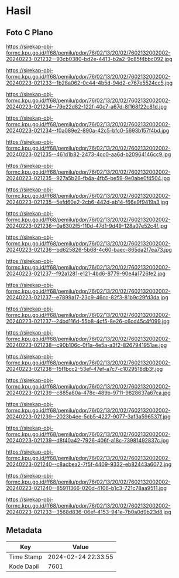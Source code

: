 # Hasil

## Foto C Plano

https://sirekap-obj-formc.kpu.go.id/ff68/pemilu/pdpr/76/02/13/20/02/7602132002002-20240223-021232--93cb0380-bd2e-4413-b2a2-9c85f4bbc092.jpg

https://sirekap-obj-formc.kpu.go.id/ff68/pemilu/pdpr/76/02/13/20/02/7602132002002-20240223-021233--1b28a062-0c44-4b5d-94d2-c767e5524cc5.jpg

https://sirekap-obj-formc.kpu.go.id/ff68/pemilu/pdpr/76/02/13/20/02/7602132002002-20240223-021234--79e22d82-122f-40c7-a67d-8f168f22c81d.jpg

https://sirekap-obj-formc.kpu.go.id/ff68/pemilu/pdpr/76/02/13/20/02/7602132002002-20240223-021234--f0a089e2-890a-42c5-bfc0-5693b157f4bd.jpg

https://sirekap-obj-formc.kpu.go.id/ff68/pemilu/pdpr/76/02/13/20/02/7602132002002-20240223-021235--461d1b82-2473-4cc0-aa6d-b20964146cc9.jpg

https://sirekap-obj-formc.kpu.go.id/ff68/pemilu/pdpr/76/02/13/20/02/7602132002002-20240223-021235--927a5b26-fb4a-4fb5-be59-9e0abe0f4504.jpg

https://sirekap-obj-formc.kpu.go.id/ff68/pemilu/pdpr/76/02/13/20/02/7602132002002-20240223-021235--5efd60e2-2cb6-442d-ab14-f66e9f9419a3.jpg

https://sirekap-obj-formc.kpu.go.id/ff68/pemilu/pdpr/76/02/13/20/02/7602132002002-20240223-021236--0a6302f5-110d-47d1-9d49-128a07e52c4f.jpg

https://sirekap-obj-formc.kpu.go.id/ff68/pemilu/pdpr/76/02/13/20/02/7602132002002-20240223-021236--bd625826-5b68-4c60-baec-865da2f7ea73.jpg

https://sirekap-obj-formc.kpu.go.id/ff68/pemilu/pdpr/76/02/13/20/02/7602132002002-20240223-021237--f92a1281-e121-4bd6-8779-90e4a1726fe2.jpg

https://sirekap-obj-formc.kpu.go.id/ff68/pemilu/pdpr/76/02/13/20/02/7602132002002-20240223-021237--e7899a17-23c9-46cc-82f3-81b9c29fd3da.jpg

https://sirekap-obj-formc.kpu.go.id/ff68/pemilu/pdpr/76/02/13/20/02/7602132002002-20240223-021237--24bd116d-55b8-4cf5-8e26-c6cd45c4f099.jpg

https://sirekap-obj-formc.kpu.go.id/ff68/pemilu/pdpr/76/02/13/20/02/7602132002002-20240223-021238--c90b106c-0f1a-4e5a-a3f2-8267941951ae.jpg

https://sirekap-obj-formc.kpu.go.id/ff68/pemilu/pdpr/76/02/13/20/02/7602132002002-20240223-021238--15f1bcc2-53ef-47ef-a7c7-c1029518db3f.jpg

https://sirekap-obj-formc.kpu.go.id/ff68/pemilu/pdpr/76/02/13/20/02/7602132002002-20240223-021239--c885a80a-478c-489b-9711-9828637a67ca.jpg

https://sirekap-obj-formc.kpu.go.id/ff68/pemilu/pdpr/76/02/13/20/02/7602132002002-20240223-021239--2023b4ee-5cb5-4227-9077-3af3a596537f.jpg

https://sirekap-obj-formc.kpu.go.id/ff68/pemilu/pdpr/76/02/13/20/02/7602132002002-20240223-021239--d8f40a42-7926-406f-a18c-73981492837c.jpg

https://sirekap-obj-formc.kpu.go.id/ff68/pemilu/pdpr/76/02/13/20/02/7602132002002-20240223-021240--c8acbea2-7f5f-4409-9332-eb82443a6072.jpg

https://sirekap-obj-formc.kpu.go.id/ff68/pemilu/pdpr/76/02/13/20/02/7602132002002-20240223-021240--85911366-020d-4106-b1c3-721c78aa9511.jpg

https://sirekap-obj-formc.kpu.go.id/ff68/pemilu/pdpr/76/02/13/20/02/7602132002002-20240223-021233--3568d836-06ef-4153-941e-7b0a0d9b23d8.jpg


## Metadata

| Key        | Value               |
| ---------- | ------------------- |
| Time Stamp | 2024-02-24 22:33:55 |
| Kode Dapil | 7601                |



